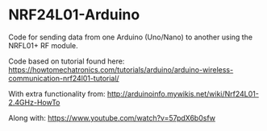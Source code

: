 # NRF24L01-Arduino
Code for sending data from one Arduino (Uno/Nano) to another using the NRFL01+ RF module.

Code based on tutorial found here: https://howtomechatronics.com/tutorials/arduino/arduino-wireless-communication-nrf24l01-tutorial/

With extra functionality from: http://arduinoinfo.mywikis.net/wiki/Nrf24L01-2.4GHz-HowTo

Along with: https://www.youtube.com/watch?v=57pdX6b0sfw
